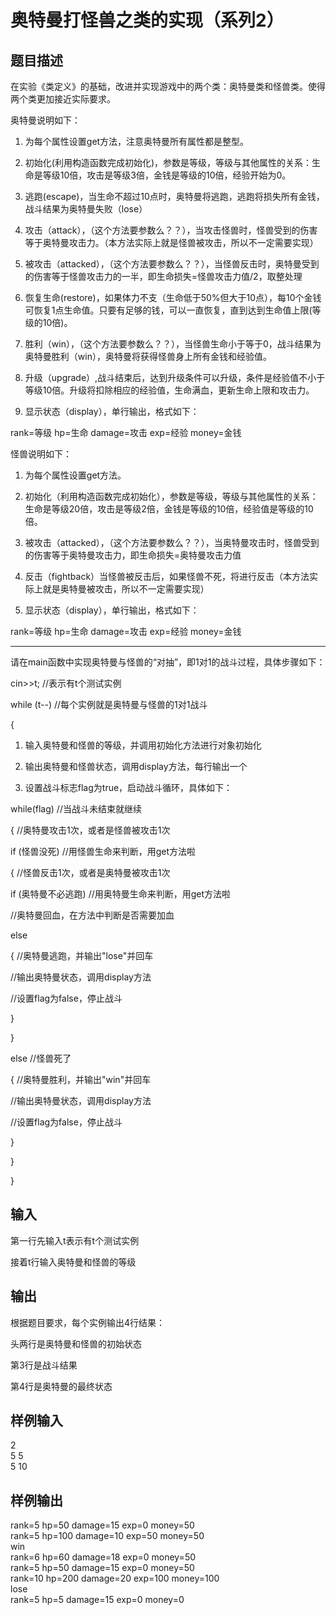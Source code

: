  # 奥特曼打怪兽之类的实现（系列2）  
  
 ## 题目描述  
 在实验《类定义》的基础，改进并实现游戏中的两个类：奥特曼类和怪兽类。使得两个类更加接近实际要求。  
   
 奥特曼说明如下：  
   
 1.  为每个属性设置get方法，注意奥特曼所有属性都是整型。  
   
 2.  初始化(利用构造函数完成初始化)，参数是等级，等级与其他属性的关系：生命是等级10倍，攻击是等级3倍，金钱是等级的10倍，经验开始为0。  
   
 3. 逃跑(escape)，当生命不超过10点时，奥特曼将逃跑，逃跑将损失所有金钱，战斗结果为奥特曼失败（lose）  
   
 4. 攻击（attack），（这个方法要参数么？？），当攻击怪兽时，怪兽受到的伤害等于奥特曼攻击力。（本方法实际上就是怪兽被攻击，所以不一定需要实现）  
   
 5. 被攻击（attacked），（这个方法要参数么？？），当怪兽反击时，奥特曼受到的伤害等于怪兽攻击力的一半，即生命损失=怪兽攻击力值/2，取整处理  
   
 6.  恢复生命(restore)，如果体力不支（生命低于50%但大于10点），每10个金钱可恢复1点生命值。只要有足够的钱，可以一直恢复，直到达到生命值上限(等级的10倍)。  
   
 7. 胜利（win），（这个方法要参数么？？），当怪兽生命小于等于0，战斗结果为奥特曼胜利（win），奥特曼将获得怪兽身上所有金钱和经验值。  
   
 8. 升级（upgrade）,战斗结束后，达到升级条件可以升级，条件是经验值不小于等级10倍。升级将扣除相应的经验值，生命满血，更新生命上限和攻击力。  
   
 9. 显示状态（display），单行输出，格式如下：  
   
 rank=等级 hp=生命 damage=攻击 exp=经验 money=金钱  
   
   
   
 怪兽说明如下：  
   
 1.  为每个属性设置get方法。  
   
 2.  初始化（利用构造函数完成初始化），参数是等级，等级与其他属性的关系：生命是等级20倍，攻击是等级2倍，金钱是等级的10倍，经验值是等级的10倍。  
   
 3. 被攻击（attacked），（这个方法要参数么？？），当奥特曼攻击时，怪兽受到的伤害等于奥特曼攻击力，即生命损失=奥特曼攻击力值  
   
 4. 反击（fightback）当怪兽被反击后，如果怪兽不死，将进行反击（本方法实际上就是奥特曼被攻击，所以不一定需要实现）  
   
 5. 显示状态（display），单行输出，格式如下：  
   
 rank=等级 hp=生命 damage=攻击 exp=经验 money=金钱  
   
   
   
 ****************************************************************************************  
   
 请在main函数中实现奥特曼与怪兽的“对抽”，即1对1的战斗过程，具体步骤如下：  
   
 cin>>t;   //表示有t个测试实例  
   
   
   
 while (t--)  //每个实例就是奥特曼与怪兽的1对1战斗  
   
 {  
   
   
   
 1. 输入奥特曼和怪兽的等级，并调用初始化方法进行对象初始化  
   
 2. 输出奥特曼和怪兽状态，调用display方法，每行输出一个  
   
 3. 设置战斗标志flag为true，启动战斗循环，具体如下：  
   
 while(flag) //当战斗未结束就继续  
   
 {     //奥特曼攻击1次，或者是怪兽被攻击1次  
   
 if (怪兽没死)  //用怪兽生命来判断，用get方法啦  
   
 {     //怪兽反击1次，或者是奥特曼被攻击1次  
   
 if (奥特曼不必逃跑)           //用奥特曼生命来判断，用get方法啦  
   
 //奥特曼回血，在方法中判断是否需要加血  
   
 else  
   
 {     //奥特曼逃跑，并输出"lose"并回车  
   
 //输出奥特曼状态，调用display方法  
   
 //设置flag为false，停止战斗  
   
 }  
   
 }  
   
 else //怪兽死了  
   
 {     //奥特曼胜利，并输出"win"并回车  
   
 //输出奥特曼状态，调用display方法  
   
 //设置flag为false，停止战斗  
   
 }  
   
 }  
   
 }  
   
 ## 输入  
 第一行先输入t表示有t个测试实例  
   
   
   
 接着t行输入奥特曼和怪兽的等级  
   
 ## 输出  
 根据题目要求，每个实例输出4行结果：  
   
 头两行是奥特曼和怪兽的初始状态  
   
 第3行是战斗结果  
   
 第4行是奥特曼的最终状态  
   
   
 ## 样例输入  
 2  
 5 5  
 5 10  
 ## 样例输出  
 rank=5 hp=50 damage=15 exp=0 money=50  
 rank=5 hp=100 damage=10 exp=50 money=50  
 win  
 rank=6 hp=60 damage=18 exp=0 money=50  
 rank=5 hp=50 damage=15 exp=0 money=50  
 rank=10 hp=200 damage=20 exp=100 money=100  
 lose  
 rank=5 hp=5 damage=15 exp=0 money=0  
   
  
